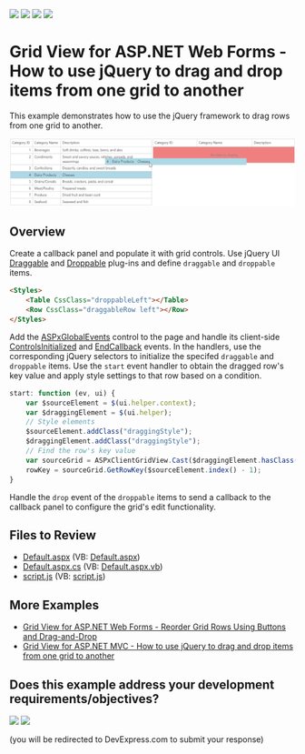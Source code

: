 <!-- default badges list -->
![](https://img.shields.io/endpoint?url=https://codecentral.devexpress.com/api/v1/VersionRange/128543647/13.2.9%2B)
[![](https://img.shields.io/badge/Open_in_DevExpress_Support_Center-FF7200?style=flat-square&logo=DevExpress&logoColor=white)](https://supportcenter.devexpress.com/ticket/details/E1810)
[![](https://img.shields.io/badge/📖_How_to_use_DevExpress_Examples-e9f6fc?style=flat-square)](https://docs.devexpress.com/GeneralInformation/403183)
[![](https://img.shields.io/badge/💬_Leave_Feedback-feecdd?style=flat-square)](#does-this-example-address-your-development-requirementsobjectives)
<!-- default badges end -->
# Grid View for ASP.NET Web Forms - How to use jQuery to drag and drop items from one grid to another

This example demonstrates how to use the jQuery framework to drag rows from one grid to another.

![Drag and drop grid rows](dragAndDropGridRows.png)

## Overview

Create a callback panel and populate it with grid controls. Use jQuery UI [Draggable](http://jqueryui.com/draggable/) and [Droppable](http://jqueryui.com/droppable/) plug-ins and define `draggable` and `droppable` items.

```aspx
<Styles>
    <Table CssClass="droppableLeft"></Table>
    <Row CssClass="draggableRow left"></Row>
</Styles>
```

Add the [ASPxGlobalEvents]() control to the page and handle its client-side [ControlsInitialized]() and [EndCallback]() events. In the handlers, use the corresponding jQuery selectors to initialize the specifed `draggable` and `droppable` items. Use the `start` event handler to obtain the dragged row's key value and apply style settings to that row based on a condition.

```js
start: function (ev, ui) {
    var $sourceElement = $(ui.helper.context);
    var $draggingElement = $(ui.helper);
    // Style elements
    $sourceElement.addClass("draggingStyle");
    $draggingElement.addClass("draggingStyle");
    // Find the row's key value
    var sourceGrid = ASPxClientGridView.Cast($draggingElement.hasClass("left") ? "gridFrom" : "gridTo");
    rowKey = sourceGrid.GetRowKey($sourceElement.index() - 1);
}
```

Handle the `drop` event of the `droppable` items to send a callback to the callback panel to configure the grid's edit functionality.

## Files to Review

* [Default.aspx](./CS/Default.aspx) (VB: [Default.aspx](./VB/Default.aspx))
* [Default.aspx.cs](./CS/Default.aspx.cs) (VB: [Default.aspx.vb](./VB/Default.aspx.vb))
* [script.js](./CS/script.js) (VB: [script.js](./VB/script.js))

## More Examples

* [Grid View for ASP.NET Web Forms - Reorder Grid Rows Using Buttons and Drag-and-Drop](https://github.com/DevExpress-Examples/asp-net-web-forms-grid-reorder-rows-using-buttons-or-drag-and-drop)
* [Grid View for ASP.NET MVC - How to use jQuery to drag and drop items from one grid to another](https://github.com/DevExpress-Examples/gridview-how-to-drag-and-drop-items-from-one-grid-to-another-t116869)
<!-- feedback -->
## Does this example address your development requirements/objectives?

[<img src="https://www.devexpress.com/support/examples/i/yes-button.svg"/>](https://www.devexpress.com/support/examples/survey.xml?utm_source=github&utm_campaign=asp-net-web-forms-grid-use-jquery-to-drag-and-drop-rows&~~~was_helpful=yes) [<img src="https://www.devexpress.com/support/examples/i/no-button.svg"/>](https://www.devexpress.com/support/examples/survey.xml?utm_source=github&utm_campaign=asp-net-web-forms-grid-use-jquery-to-drag-and-drop-rows&~~~was_helpful=no)

(you will be redirected to DevExpress.com to submit your response)
<!-- feedback end -->
